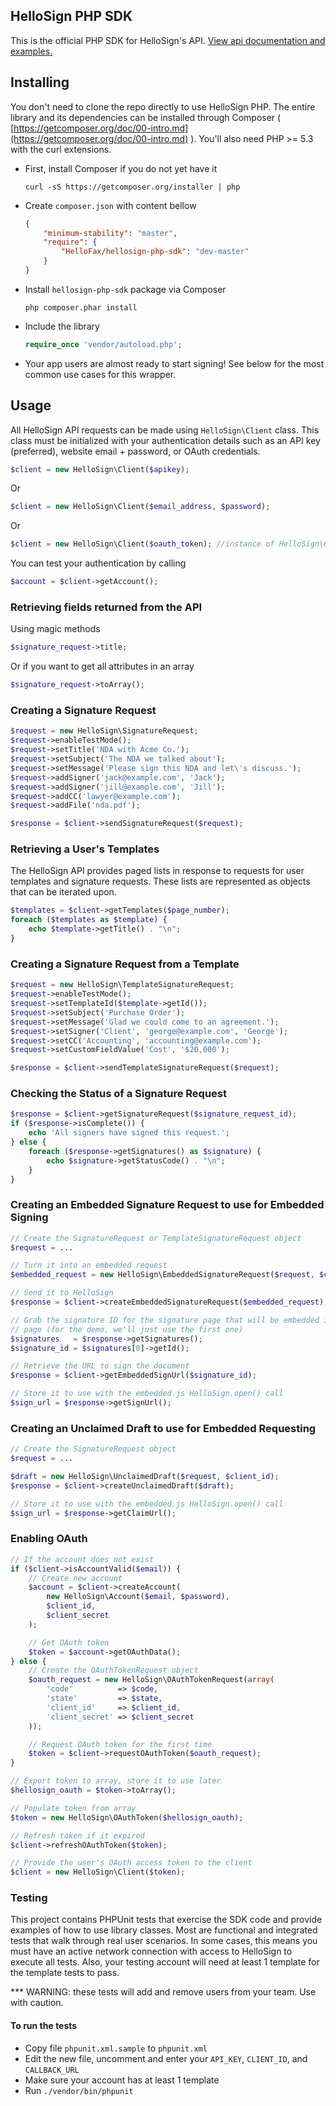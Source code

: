 HelloSign PHP SDK
----------
This is the official PHP SDK for HelloSign's API.  [View api documentation and examples.](https://www.hellosign.com/api/gettingStarted)

Installing
----------
You don't need to clone the repo directly to use HelloSign PHP. The entire library and its dependencies can be installed through Composer ( [https://getcomposer.org/doc/00-intro.md](https://getcomposer.org/doc/00-intro.md) ). You'll also need PHP >= 5.3 with the curl extensions.

- First, install Composer if you do not yet have it

    ```shell
    curl -sS https://getcomposer.org/installer | php
    ```

- Create `composer.json` with content bellow

    ```json
    {
        "minimum-stability": "master",
        "require": {
            "HelloFax/hellosign-php-sdk": "dev-master"
        }
    }
    ```

- Install `hellosign-php-sdk` package via Composer

    ```shell
    php composer.phar install
    ```

- Include the library

    ```php
    require_once 'vendor/autoload.php';
    ```
- Your app users are almost ready to start signing! See below for the most common use cases for this wrapper.

Usage
-----
All HelloSign API requests can be made using `HelloSign\Client` class. This class must be initialized with your authentication details such as an API key (preferred), website email + password, or OAuth credentials.

```php
$client = new HelloSign\Client($apikey);
```

Or

```php
$client = new HelloSign\Client($email_address, $password);
```

Or

```php
$client = new HelloSign\Client($oauth_token); //instance of HelloSign\OAuthToken
```

You can test your authentication by calling

```php
$account = $client->getAccount();
```

### Retrieving fields returned from the API

Using magic methods

```php
$signature_request->title;
```

Or if you want to get all attributes in an array

```php
$signature_request->toArray();
```

### Creating a Signature Request

```php
$request = new HelloSign\SignatureRequest;
$request->enableTestMode();
$request->setTitle('NDA with Acme Co.');
$request->setSubject('The NDA we talked about');
$request->setMessage('Please sign this NDA and let\'s discuss.');
$request->addSigner('jack@example.com', 'Jack');
$request->addSigner('jill@example.com', 'Jill');
$request->addCC('lawyer@example.com');
$request->addFile('nda.pdf');

$response = $client->sendSignatureRequest($request);
```

### Retrieving a User's Templates

The HelloSign API provides paged lists in response to requests for user templates and signature requests. These lists are represented as objects that can be iterated upon.

```php
$templates = $client->getTemplates($page_number);
foreach ($templates as $template) {
    echo $template->getTitle() . "\n";
}
```

### Creating a Signature Request from a Template

```php
$request = new HelloSign\TemplateSignatureRequest;
$request->enableTestMode();
$request->setTemplateId($template->getId());
$request->setSubject('Purchase Order');
$request->setMessage('Glad we could come to an agreement.');
$request->setSigner('Client', 'george@example.com', 'George');
$request->setCC('Accounting', 'accounting@example.com');
$request->setCustomFieldValue('Cost', '$20,000');

$response = $client->sendTemplateSignatureRequest($request);
```

### Checking the Status of a Signature Request

```php
$response = $client->getSignatureRequest($signature_request_id);
if ($response->isComplete()) {
    echo 'All signers have signed this request.';
} else {
    foreach ($response->getSignatures() as $signature) {
        echo $signature->getStatusCode() . "\n";
    }
}
```

### Creating an Embedded Signature Request to use for Embedded Signing

```php
// Create the SignatureRequest or TemplateSignatureRequest object
$request = ...

// Turn it into an embedded request
$embedded_request = new HelloSign\EmbeddedSignatureRequest($request, $client_id);

// Send it to HelloSign
$response = $client->createEmbeddedSignatureRequest($embedded_request);

// Grab the signature ID for the signature page that will be embedded in the
// page (for the demo, we'll just use the first one)
$signatures   = $response->getSignatures();
$signature_id = $signatures[0]->getId();

// Retrieve the URL to sign the document
$response = $client->getEmbeddedSignUrl($signature_id);

// Store it to use with the embedded.js HelloSign.open() call
$sign_url = $response->getSignUrl();
```

### Creating an Unclaimed Draft to use for Embedded Requesting

```php
// Create the SignatureRequest object
$request = ...

$draft = new HelloSign\UnclaimedDraft($request, $client_id);
$response = $client->createUnclaimedDraft($draft);

// Store it to use with the embedded.js HelloSign.open() call
$sign_url = $response->getClaimUrl();
```

### Enabling OAuth

```php
// If the account does not exist
if ($client->isAccountValid($email)) {
    // Create new account
    $account = $client->createAccount(
        new HelloSign\Account($email, $password),
        $client_id,
        $client_secret
    );

    // Get OAuth token
    $token = $account->getOAuthData();
} else {
    // Create the OAuthTokenRequest object
    $oauth_request = new HelloSign\OAuthTokenRequest(array(
        'code'          => $code,
        'state'         => $state,
        'client_id'     => $client_id,
        'client_secret' => $client_secret
    ));

    // Request OAuth token for the first time
    $token = $client->requestOAuthToken($oauth_request);
}

// Export token to array, store it to use later
$hellosign_oauth = $token->toArray();

// Populate token from array
$token = new HelloSign\OAuthToken($hellosign_oauth);

// Refresh token if it expired
$client->refreshOAuthToken($token);

// Provide the user's OAuth access token to the client
$client = new HelloSign\Client($token);
```

### Testing

This project contains PHPUnit tests that exercise the SDK code and provide examples of how to use library classes. Most are functional and integrated tests that walk through real user scenarios. In some cases, this means you must have an active network connection with access to HelloSign to execute all tests. Also, your testing account will need at least 1 template for the template tests to pass.

*** WARNING: these tests will add and remove users from your team. Use with caution.

#### To run the tests

- Copy file `phpunit.xml.sample` to `phpunit.xml`
- Edit the new file, uncomment and enter your `API_KEY`, `CLIENT_ID`, and `CALLBACK_URL`
- Make sure your account has at least 1 template
- Run `./vendor/bin/phpunit`
